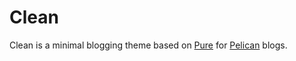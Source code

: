 Clean
====

Clean is a minimal blogging theme based on [Pure]((http://purepelican.com)) for [Pelican](http://docs.getpelican.com/) blogs.